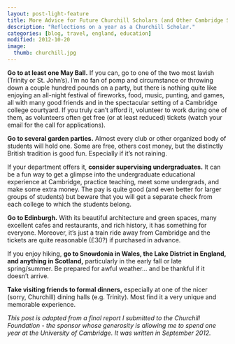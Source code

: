 ```yaml
---
layout: post-light-feature
title: More Advice for Future Churchill Scholars (and Other Cambridge Students)
description: "Reflections on a year as a Churchill Scholar."
categories: [blog, travel, england, education]
modified: 2012-10-20
image:
  thumb: churchill.jpg
---
```

**Go to at least one May Ball.** If you can, go to one of the two most lavish (Trinity or St. John’s). I’m no fan of pomp and circumstance or throwing down a couple hundred pounds on a party, but there is nothing quite like enjoying an all-night festival of fireworks, food, music, punting, and games, all with many good friends and in the spectacular setting of a Cambridge college courtyard. If you truly can’t afford it, volunteer to work during one of them, as volunteers often get free (or at least reduced) tickets (watch your email for the call for applications).

**Go to several garden parties.** Almost every club or other organized body of students will hold one. Some are free, others cost money, but the distinctly British tradition is good fun. Especially if it’s not raining.

If your department offers it, **consider supervising undergraduates.** It can be a fun way to get a glimpse into the undergraduate educational experience at Cambridge, practice teaching, meet some undergrads, and make some extra money. The pay is quite good (and even better for larger groups of students) but beware that you will get a separate check from each college to which the students belong.

**Go to Edinburgh.** With its beautiful architecture and green spaces, many excellent cafes and restaurants, and rich history, it has something for everyone. Moreover, it’s just a train ride away from Cambridge and the tickets are quite reasonable (£30?) if purchased in advance.

If you enjoy hiking, **go to Snowdonia in Wales, the Lake District in England, and anything in Scotland,** particularly in the early fall or late spring/summer. Be prepared for awful weather... and be thankful if it doesn’t arrive.

**Take visiting friends to formal dinners,** especially at one of the nicer (sorry, Churchill) dining halls (e.g. Trinity). Most find it a very unique and memorable experience.

*This post is adapted from a final report I submitted to the Churchill Foundation - the sponsor whose generosity is allowing me to spend one year at the University of Cambridge. It was written in September 2012.*